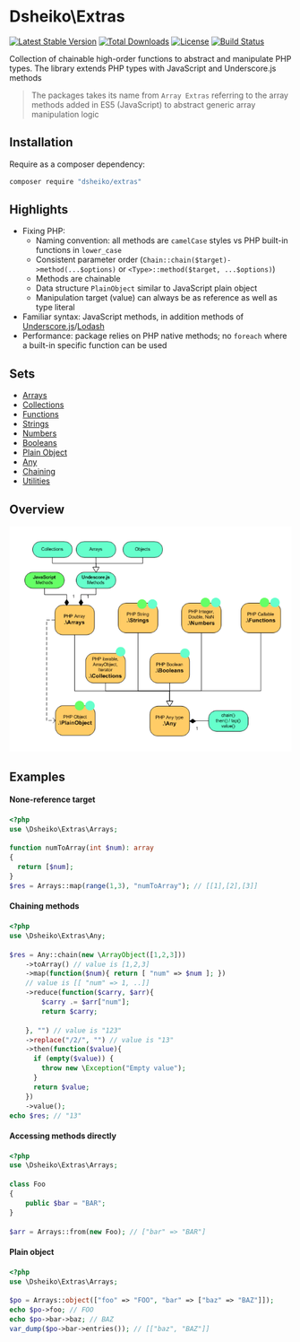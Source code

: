 # Dsheiko\Extras

[![Latest Stable Version](https://poser.pugx.org/dsheiko/extras/v/stable)](https://packagist.org/packages/dsheiko/extras)
[![Total Downloads](https://poser.pugx.org/dsheiko/extras/downloads)](https://packagist.org/packages/dsheiko/extras)
[![License](https://poser.pugx.org/dsheiko/extras/license)](https://packagist.org/packages/dsheiko/extras)
[![Build Status](https://travis-ci.org/dsheiko/extras.png)](https://travis-ci.org/dsheiko/extras)

Collection of chainable high-order functions to abstract and manipulate PHP types.
The library extends PHP types with JavaScript and Underscore.js methods

> The packages takes its name from `Array Extras` referring to the array methods added in ES5 (JavaScript) to abstract generic array manipulation logic


## Installation
Require as a composer dependency:
```bash
composer require "dsheiko/extras"
```

## Highlights
- Fixing PHP:
  - Naming convention: all methods are `camelCase` styles vs PHP built-in functions in `lower_case`
  - Consistent parameter order (`Chain::chain($target)->method(...$options)` or `<Type>::method($target, ...$options)`)
  - Methods are chainable
  - Data structure `PlainObject` similar to JavaScript plain object
  - Manipulation target (value) can always be as reference as well as type literal
- Familiar syntax: JavaScript methods, in addition methods of [Underscore.js](http://underscorejs.org/)/[Lodash](https://lodash.com/)
- Performance: package relies on PHP native methods; no `foreach` where a built-in specific function can be used

## Sets

- [Arrays](./wiki/ARRAYS.md)
- [Collections](./wiki/COLLECTIONS.md)
- [Functions](./wiki/FUNCTIONS.md)
- [Strings](./wiki/STRINGS.md)
- [Numbers](./wiki/NUMBERS.md)
- [Booleans](./wiki/BOOLEANS.md)
- [Plain Object](./wiki/PLAIN-OBJECT.md)
- [Any](./wiki/ANY.md)
- [Chaining](./wiki/CHAINING.md)
- [Utilities](./wiki/UTILITIES.md)

## Overview
![Overview](./wiki/extras-overview.png?r=1)

## Examples

#### None-reference target
```php
<?php
use \Dsheiko\Extras\Arrays;

function numToArray(int $num): array
{
  return [$num];
}
$res = Arrays::map(range(1,3), "numToArray"); // [[1],[2],[3]]
```

#### Chaining methods
```php
<?php
use \Dsheiko\Extras\Any;

$res = Any::chain(new \ArrayObject([1,2,3]))
    ->toArray() // value is [1,2,3]
    ->map(function($num){ return [ "num" => $num ]; })
    // value is [[ "num" => 1, ..]]
    ->reduce(function($carry, $arr){
        $carry .= $arr["num"];
        return $carry;

    }, "") // value is "123"
    ->replace("/2/", "") // value is "13"
    ->then(function($value){
      if (empty($value)) {
        throw new \Exception("Empty value");
      }
      return $value;
    })
    ->value();
echo $res; // "13"

```

#### Accessing methods directly
```php
<?php
use \Dsheiko\Extras\Arrays;

class Foo
{
    public $bar = "BAR";
}

$arr = Arrays::from(new Foo); // ["bar" => "BAR"]

```

#### Plain object
```php
<?php
use \Dsheiko\Extras\Arrays;

$po = Arrays::object(["foo" => "FOO", "bar" => ["baz" => "BAZ"]]);
echo $po->foo; // FOO
echo $po->bar->baz; // BAZ
var_dump($po->bar->entries()); // [["baz", "BAZ"]]
```